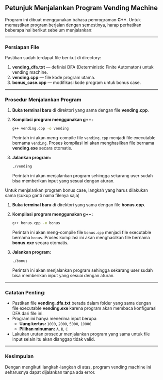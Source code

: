 ## Petunjuk Menjalankan Program Vending Machine

Program ini dibuat menggunakan bahasa pemrograman **C++**. Untuk memastikan program berjalan dengan semestinya, harap perhatikan beberapa hal berikut sebelum menjalankan:

---

### Persiapan File
Pastikan sudah terdapat file berikut di directory:
1. **vending_dfa.txt** — definisi DFA (Deterministic Finite Automaton) untuk vending machine.
2. **vending.cpp** — file kode program utama.
3. **bonus_case.cpp** — modifikasi kode program untuk bonus case.

---

### Prosedur Menjalankan Program

1. **Buka terminal baru** di direktori yang sama dengan file **vending.cpp**.

2. **Kompilasi program menggunakan g++:**

   ```bash
   g++ vending.cpp -o vending
   ```

   Perintah ini akan meng-compile file `vending.cpp` menjadi file executable bernama `vending`. Proses kompilasi ini akan menghasilkan file bernama **vending.exe** secara      otomatis.

4. **Jalankan program:**

   ```bash
   ./vending
   ```
   Perintah ini akan menjalankan program sehingga sekarang user sudah bisa memberikan input yang sesuai dengan aturan.


Untuk menjalankan program bonus case, langkah yang harus dilakukan sama (cukup ganti nama filenya saja)
1. **Buka terminal baru** di direktori yang sama dengan file **bonus.cpp**.

2. **Kompilasi program menggunakan g++:**

   ```bash
   g++ bonus.cpp -o bonus
   ```

   Perintah ini akan meng-compile file `bonus.cpp` menjadi file executable bernama `bonus`. Proses kompilasi ini akan menghasilkan file bernama **bonus.exe** secara      otomatis.

4. **Jalankan program:**

   ```bash
   ./bonus
   ```
   Perintah ini akan menjalankan program sehingga sekarang user sudah bisa memberikan input yang sesuai dengan aturan.
---

### Catatan Penting:
- Pastikan file **vending_dfa.txt** berada dalam folder yang sama dengan file executable **vending.exe** karena program akan membaca konfigurasi DFA dari file ini.
- Program ini hanya menerima input berupa:
  - **Uang kertas:** `1000`, `2000`, `5000`, `10000`
  - **Pilihan minuman:** `A`, `B`, `C`
- Lakukan urutan prosedur menjalankan program yang sama untuk file 
  Input selain itu akan dianggap tidak valid.
  

---

### Kesimpulan
Dengan mengikuti langkah-langkah di atas, program vending machine ini seharusnya dapat dijalankan tanpa ada error.

